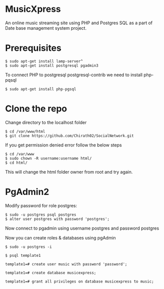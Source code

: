 # MusicXpress
An online music streaming site using PHP and Postgres SQL as a part of Date base management system project.

# Prerequisites

```
$ sudo apt-get install lamp-server^
$ sudo apt-get install postgresql pgadmin3
```

To connect PHP to postgresql postgresql-contrib we need to install php-pqsql

```
$ sudo apt-get install php-pgsql
```

# Clone the repo

Change directory to the localhost folder
```
$ cd /var/www/html
$ git clone https://github.com/Chirath02/SocialNetwork.git
```
If you get permission denied error follow the below steps 
```
$ cd /var/www
$ sudo chown -R username:username html/
$ cd html/
```
This will change the html folder owner from root and try again.

# PgAdmin2

Modify password for role postgres:
```
$ sudo -u postgres psql postgres
$ alter user postgres with password 'postgres';
```
Now connect to pgadmin using username postgres and password postgres

Now you can create roles & databases using pgAdmin

```
$ sudo -u postgres -i 
```

```
$ psql template1
```

```
template1=# create user music with password 'password';
```

```
template1=# create database musicexpress;
```

```
template1=# grant all privileges on database musicexpress to music;
```